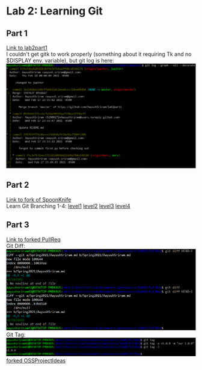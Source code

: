 # Lab 2: Learning Git
## Part 1
[Link to lab2part1](https://github.com/AayushSriram/lab2part1)<br/>
I couldn't get gitk to work properly \(something about it requiring Tk and no $DISPLAY env. variable\), but git log is here:<br/>
![Git Log](git_log.PNG)

## Part 2
[Link to fork of SpoonKnife](https://github.com/AayushSriram/Spoon-Knife)<br/>
Learn Git Branching 1-4: 
[level1](gitlvl1.png)
[level2](gitlvl2.png)
[level3](gitlvl3.png)
[level4](gitlvl4.png)

## Part 3
[Link to forked PullReq](https://github.com/AayushSriram/PullReq)<br/>
Git Diff:<br/>
![git_diff](git_diff.png)<br/>
Git Tag:<br/>
![git_tag](git_tag.png)<br/>
[forked OSSProjectIdeas](https://github.com/AayushSriram/OSSProjectIdeas)<br/>
